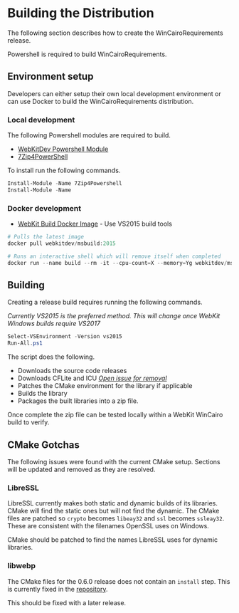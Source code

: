 # Building the Distribution

The following section describes how to create the WinCairoRequirements release.

Powershell is required to build WinCairoRequirements.

## Environment setup

Developers can either setup their own local development environment or can use Docker to
build the WinCairoRequirements distribution.

### Local development

The following Powershell modules are required to build.
* [WebKitDev Powershell Module](https://www.powershellgallery.com/packages/WebKitDev/)
* [7Zip4PowerShell](https://www.powershellgallery.com/packages/7Zip4Powershell/)

To install run the following commands.

```powershell
Install-Module -Name 7Zip4Powershell
Install-Module -Name 
```

### Docker development
* [WebKit Build Docker Image](https://hub.docker.com/r/webkitdev/msbuild/) - Use VS2015 build tools

```powershell
# Pulls the latest image
docker pull webkitdev/msbuild:2015

# Runs an interactive shell which will remove itself when completed
docker run --name build --rm -it --cpu-count=X --memory=Yg webkitdev/msbuild:2015 powershell
````

## Building

Creating a release build requires running the following commands.

_Currently VS2015 is the preferred method. This will change once WebKit Windows
builds require VS2017_

```powershell
Select-VSEnvironment -Version vs2015
Run-All.ps1
```

The script does the following.
* Downloads the source code releases
* Downloads CFLite and ICU _[Open issue for removal](https://github.com/donny-dont/WinCairoRequirements/issues/9)_
* Patches the CMake environment for the library if applicable
* Builds the library
* Packages the built libraries into a zip file.

Once complete the zip file can be tested locally within a WebKit WinCairo
build to verify.

## CMake Gotchas

The following issues were found with the current CMake setup. Sections will be
updated and removed as they are resolved.

### LibreSSL

LibreSSL currently makes both static and dynamic builds of its libraries. CMake
will find the static ones but will not find the dynamic. The CMake files are
patched so `crypto` becomes `libeay32` and `ssl` becomes `ssleay32`. These
are consistent with the filenames OpenSSL uses on Windows.

CMake should be patched to find the names LibreSSL uses for dynamic libraries.

### libwebp

The CMake files for the 0.6.0 release does not contain an `install` step.
This is currently fixed in the 
[repository](https://github.com/webmproject/libwebp/commit/5f62487189ad5ce0cfcf63831b9451229c160f12).

This should be fixed with a later release.

